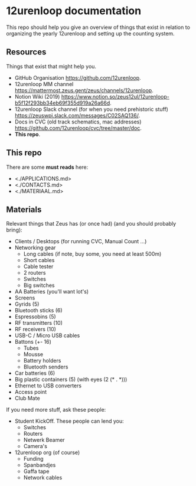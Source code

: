 # 12urenloop documentation

This repo should help you give an overview of things that exist in relation to organizing the yearly 12urenloop and setting up the counting system.

## Resources

Things that exist that might help you.

- GitHub Organisation <https://github.com/12urenloop>.
- 12urenloop MM channel <https://mattermost.zeus.gent/zeus/channels/12urenloop>.
- Notion Wiki (2019) <https://www.notion.so/zeus12ul/12urenloop-b5f12f293bb34eb69f355d919a26a66d>.
- 12urenloop Slack channel (for when you need prehistoric stuff) <https://zeuswpi.slack.com/messages/C02SAQ136/>.
- Docs in CVC (old track schematics, mac addresses) <https://github.com/12urenloop/cvc/tree/master/doc>.
- **This repo**.

## This repo

There are some **must reads** here:

- <./APPLICATIONS.md>
- <./CONTACTS.md>
- <./MATERIAAL.md>

## Materials

Relevant things that Zeus has (or once had) (and you should probably bring):

- Clients / Desktops (for running CVC, Manual Count ...)
- Networking gear
  - Long cables (if note, buy some, you need at least 500m)
  - Short cables
  - Cable tester
  - 2 routers
  - Switches
  - Big switches
- AA Batteries (you'll want lot's)
- Screens
- Gyrids (5)
- Bluetooth sticks (6)
- Espressobins (5)
- RF transmitters (10)
- RF receivers (10)
- USB-C / Micro USB cables
- Battons (+- 16)
  - Tubes
  - Mousse
  - Battery holders
  - Bluetooth senders
- Car batteries (6)
- Big plastic containers (5) (with eyes (2 (* . *)))
- Ethernet to USB converters
- Access point
- Club Mate

If you need more stuff, ask these people:

- Student KickOff. These people can lend you:
  - Switches
  - Routers
  - Netwerk Beamer
  - Camera's
- 12urenloop org (of course)
  - Funding
  - Spanbandjes
  - Gaffa tape
  - Network cables
